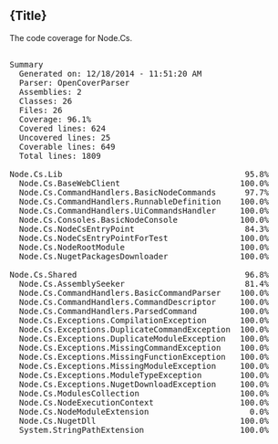 ﻿<!--settings(
title=Node.Cs Code Coverage
description=Node.Cs Code Coverage
)-->


<!--include(shared/breadcrumb.php)-->

## {Title}

The code coverage for Node.Cs.

<pre>

﻿Summary
  Generated on: 12/18/2014 - 11:51:20 AM
  Parser: OpenCoverParser
  Assemblies: 2
  Classes: 26
  Files: 26
  Coverage: 96.1%
  Covered lines: 624
  Uncovered lines: 25
  Coverable lines: 649
  Total lines: 1809

Node.Cs.Lib                                      95.8%
  Node.Cs.BaseWebClient                         100.0%
  Node.Cs.CommandHandlers.BasicNodeCommands      97.7%
  Node.Cs.CommandHandlers.RunnableDefinition    100.0%
  Node.Cs.CommandHandlers.UiCommandsHandler     100.0%
  Node.Cs.Consoles.BasicNodeConsole             100.0%
  Node.Cs.NodeCsEntryPoint                       84.3%
  Node.Cs.NodeCsEntryPointForTest               100.0%
  Node.Cs.NodeRootModule                        100.0%
  Node.Cs.NugetPackagesDownloader               100.0%

Node.Cs.Shared                                   96.8%
  Node.Cs.AssemblySeeker                         81.4%
  Node.Cs.CommandHandlers.BasicCommandParser    100.0%
  Node.Cs.CommandHandlers.CommandDescriptor     100.0%
  Node.Cs.CommandHandlers.ParsedCommand         100.0%
  Node.Cs.Exceptions.CompilationException       100.0%
  Node.Cs.Exceptions.DuplicateCommandException  100.0%
  Node.Cs.Exceptions.DuplicateModuleException   100.0%
  Node.Cs.Exceptions.MissingCommandException    100.0%
  Node.Cs.Exceptions.MissingFunctionException   100.0%
  Node.Cs.Exceptions.MissingModuleException     100.0%
  Node.Cs.Exceptions.ModuleTypeException        100.0%
  Node.Cs.Exceptions.NugetDownloadException     100.0%
  Node.Cs.ModulesCollection                     100.0%
  Node.Cs.NodeExecutionContext                  100.0%
  Node.Cs.NodeModuleExtension                     0.0%
  Node.Cs.NugetDll                              100.0%
  System.StringPathExtension                    100.0%
 
</pre> 
